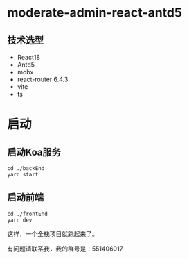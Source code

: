 #  moderate-admin-react-antd5

## 技术选型
- React18
- Antd5
- mobx
- react-router 6.4.3
- vite
- ts

# 启动
## 启动Koa服务
```
cd ./backEnd
yarn start
```

## 启动前端
```
cd ./frontEnd
yarn dev
```

这样，一个全栈项目就跑起来了。

有问题请联系我，我的群号是：551406017
